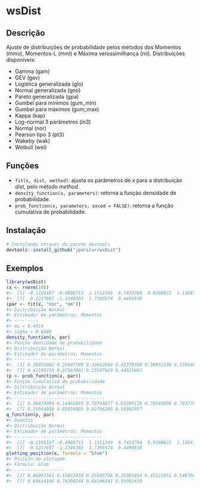 # wsDist

## Descrição

Ajuste de distribuições de probabilidade pelos métodos dos Momentos (mmo), Momentos-L (mml) e Máxima verossimilhança (ml).
Distribuições disponíveis:

  - Gamma (gam)
  - GEV (gev)
  - Logística generalizada (glo)
  - Normal generalizada (gno)
  - Pareto generalizada (gpa)
  - Gumbel para mínimos (gum_min)
  - Gumbel para máximos (gum_max)
  - Kappa (kap)
  - Log-normal 3 parâmetros (ln3)
  - Normal (nor)
  - Pearson tipo 3 (pt3)
  - Wakeby (wak)
  - Weibull (wei)
  
## Funções
  - `fit(x, dist, method)`: ajusta os parâmetros de *x* para a distribuição *dist*, pelo método *method*. 
  - `density_function(x, parameters)`: retorna a função densidade de probabilidade.
  - `prob_function(x, parameters, exced = FALSE)`: retorna a função cumulativa de probabilidade.
  

## Instalação

``` r
# Instalando através do pacote devtools
devtools::install_github("jpdrslvr/wsDist")
```

## Exemplos
``` r
library(wsDist)
(x <- rnorm(10))
#>  [1] -0.1168197 -0.4988713  1.1511349  0.7453760  0.9208822  1.1384126
#>  [7]  0.1217607 -1.2346303  1.7365574  0.4498936
(par <- fit(x, "nor", "mm"))
#> Distribuição Normal
#> Estimador de parâmetros: Momentos
#> --------- 
#> mu = 0.4414
#> sigma = 0.8880
density_function(x, par)
#> Função densidade de probabilidade
#> Distribuição Normal
#> Estimador de parâmetros: Momentos
#> --------------------------------- 
#>  [1] 0.36872862 0.25647599 0.32642048 0.42370358 0.38832136 0.33014630
#>  [7] 0.42109735 0.07567001 0.15507029 0.44925667
(p <- prob_function(x, par))
#> Função cumulativa de probabilidade
#> Distribuição Normal
#> Estimador de parâmetros: Momentos
#> ---------------------------------- 
#>  [1] 0.26479999 0.14482895 0.78794677 0.63396126 0.70540608 0.78377025
#>  [7] 0.35944808 0.02954903 0.92766285 0.50382957
q_function(p, par)
#> Quantis
#> Distribuição Normal
#> Estimador de parâmetros: Momentos
#> --------------------------------- 
#>  [1] -0.1168197 -0.4988713  1.1511349  0.7453760  0.9208822  1.1384126
#>  [7]  0.1217607 -1.2346303  1.7365574  0.4498936
plotting_position(x, formula = "blom")
#> Posição de plotagem
#> Fórmula: blom
#> ------------------- 
#>  [1] 0.06097561 0.15853659 0.25609756 0.35365854 0.45121951 0.54878049
#>  [7] 0.64634146 0.74390244 0.84146341 0.93902439
```
